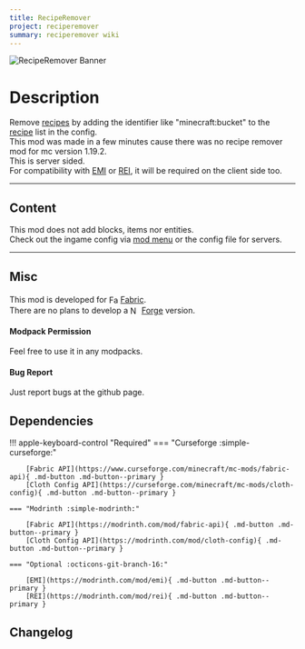 ```yaml
---
title: RecipeRemover
project: reciperemover
summary: reciperemover wiki
---
```

<script src="/wiki/javascripts/data.js"></script>
<script src="/wiki/javascripts/sidebar.js" id="reciperemover"></script>

![RecipeRemover Banner](/wiki/assets/general/banner/reciperemoverbanner.png)

<!-- ---
<div id="showcase-gallery" modid="reciperemover" image_1="reciperemover_image_1" image_2="reciperemover_image_2" image_3="reciperemover_image_3"></div>
<script src="/wiki/javascripts/showcase.js"></script>
--- -->

# Description
Remove [recipes](https://minecraft.wiki/w/Recipe) by adding the identifier like "minecraft:bucket" to the [recipe](https://minecraft.wiki/w/Recipe) list in the config.  
This mod was made in a few minutes cause there was no recipe remover mod for mc version 1.19.2.  
This is server sided.  
For compatibility with [EMI](https://modrinth.com/mod/emi) or [REI](https://modrinth.com/mod/rei), it will be required on the client side too.

---
## Content
This mod does not add blocks, items nor entities.  
Check out the ingame config via [mod menu](https://modrinth.com/mod/modmenu/versions) or the config file for servers.
  
---
## Misc
This mod is developed for <img src="https://fabricmc.net/assets/logo.png" alt="Fabric" width="16" height="16" style="position: relative; top: 3px;"> [Fabric](https://fabricmc.net/).  
There are no plans to develop a <img src="https://neoforged.net/img/authors/neoforged.png" alt="NeoForged" width="16" height="16" style="position: relative; top: 3px;"> [Forge](https://neoforged.net/) version.  

#### Modpack Permission
Feel free to use it in any modpacks.  

#### Bug Report
Just report bugs at the github page.  

## Dependencies

!!! apple-keyboard-control "Required"
    === "Curseforge :simple-curseforge:"

        [Fabric API](https://www.curseforge.com/minecraft/mc-mods/fabric-api){ .md-button .md-button--primary }
        [Cloth Config API](https://curseforge.com/minecraft/mc-mods/cloth-config){ .md-button .md-button--primary }

    === "Modrinth :simple-modrinth:"

        [Fabric API](https://modrinth.com/mod/fabric-api){ .md-button .md-button--primary }
        [Cloth Config API](https://modrinth.com/mod/cloth-config){ .md-button .md-button--primary }
    
    === "Optional :octicons-git-branch-16:"

        [EMI](https://modrinth.com/mod/emi){ .md-button .md-button--primary }
        [REI](https://modrinth.com/mod/rei){ .md-button .md-button--primary }

## Changelog
<script src="https://cdn.jsdelivr.net/npm/marked/marked.min.js"></script>
<div id="log" modid="reciperemover"></div>
